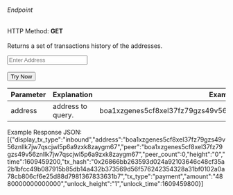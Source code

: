 <h6>Endpoint</h6>
<p id="endpoint"></p>

HTTP Method: **GET**
<br/>
<br/>
Returns a set of transactions history of the addresses.

<input class="md-input" placeholder="Enter Address" id="address" width="100"></input><br/><br/>
<button class="md-button" onclick="tryNow()">Try Now</button>

<script>
   document.getElementById("endpoint").innerHTML =`https://dev-stoa-boascan.bosagora.com/wallet/transactions/history/${document.getElementById("address").value || "boa1xzgenes5cf8xel37fz79gzs49v56znllk7jw7qscjwl5p6a9zxk8zaygm67"}`
    function tryNow(){
        document.getElementById("showResult").innerHTML =""
        document.getElementById("endpoint").innerHTML =""
        fetch(`https://dev-stoa-boascan.bosagora.com/wallet/transactions/history/${document.getElementById("address").value || "boa1xzgenes5cf8xel37fz79gzs49v56znllk7jw7qscjwl5p6a9zxk8zaygm67"}`).then((res) => {
            res.json().then((res) => {
                document.getElementById("showResult").innerHTML = JSON.stringify(res)
                document.getElementById("endpoint").innerHTML =`https://dev-stoa-boascan.bosagora.com/wallet/transactions/history/${document.getElementById("address").value || "boa1xzgenes5cf8xel37fz79gzs49v56znllk7jw7qscjwl5p6a9zxk8zaygm67"}`
                })
        }).catch((err) => {
            console.log(err)
        })
    }
</script>
<p id="showResult"></p>


| Parameter | Explanation  | Example                              |
| --------- | ------------ | ------------------------------------ |
| address   | address to query. | boa1xzgenes5cf8xel37fz79gzs49v56znllk7jw7qscjwl5p6a9zxk8zaygm67|

Example Response JSON:<br/>
[{"display_tx_type":"inbound","address":"boa1xzgenes5cf8xel37fz79gzs49v56znllk7jw7qscjwl5p6a9zxk8zaygm67","peer":"boa1xzgenes5cf8xel37fz79gzs49v56znllk7jw7qscjwl5p6a9zxk8zaygm67","peer_count":0,"height":"0","time":1609459200,"tx_hash":"0x26866bb263593d024a92103646c48cf35a2b1bfcc49b087915b85db14a432b373569d56f576242354328a31bf0102a0a78cb806cf6e25d88d7981367833631b7","tx_type":"payment","amount":"4880000000000000","unlock_height":"1","unlock_time":1609459800}]